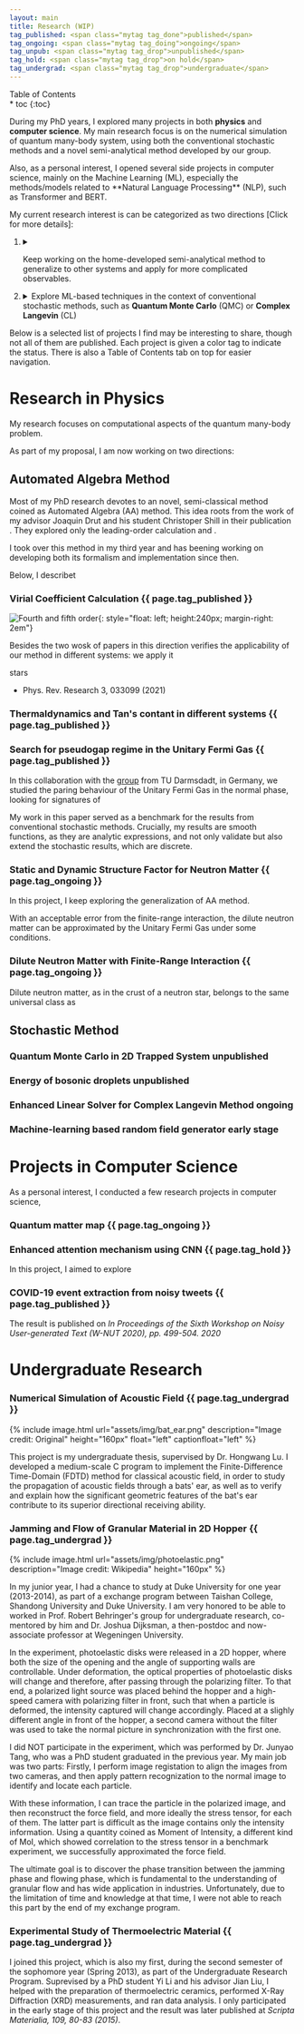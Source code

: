 ```yaml
---
layout: main
title: Research (WIP)
tag_published: <span class="mytag tag_done">published</span>
tag_ongoing: <span class="mytag tag_doing">ongoing</span>
tag_unpub: <span class="mytag tag_drop">unpublished</span>
tag_hold: <span class="mytag tag_drop">on hold</span>
tag_undergrad: <span class="mytag tag_drop">undergraduate</span>
---
```

<div id="toc_wrap">
<div id="toc"> 
    Table of Contents
<div id="toc_full" markdown="1">
* toc
{:toc}
</div>
</div>
</div>

<div>

<p style="margin-left: 0!important;" markdown="1"> During my PhD years, I
explored many projects in both <strong>physics</strong> and
<strong>computer science</strong>. My main research focus is on the
numerical simulation of quantum many-body system, using both the
conventional stochastic methods and a novel semi-analytical method
developed by our group. </p>

<p style="margin-left: 0!important;" markdown="1">Also, as a personal
interest, I opened several side projects in computer science, mainly on the
Machine Learning (ML), especially the methods/models related to **Natural
Language Processing** (NLP), such as Transformer and BERT.</p>

<div style="margin-left: 0!important;">
<p style="margin-left: 0!important;">My current research interest is can be categorized as two directions [Click for more details]:</p>

<ol>
<li>
<details>
<summary>

Keep working on the home-developed semi-analytical method to generalize to
other systems and apply for more complicated observables.

</summary>
<div class="details" markdown="1">

{:style="list-style-type: upper-alpha; margin-left: 10px; margin-top: 10px;"}
1. Incorporate more realistic interactions beyond the contact interaction
  to capture the corrections from the finite effective range, which is
  essential for the systems such as neutron matter.
2. Further develop the formalism for more complicated observables:
  + The near-term goals include the **one- and two-body correlation functions**,
    which are relevant to the quantities like the **momentum distribution**
    and the **static structure factor**.
  + The mid-term goals are to include time evolution operator to
    investigate dynamic properties, such as the **quantum quench**
    process.
  + In long term, I aim to generalize the method to study transport
    properties like **bulk viscosity**, and the **dynamic structure
    factor**, which requires a spatial-temporal, rather than purely spatial,
    two-body correlation function.
</div>
</details>
  
</li>

<li>
<details>
<summary>
Explore ML-based techniques in the context of conventional stochastic
methods, such as <strong>Quantum Monte Carlo</strong> (QMC) or <strong>Complex Langevin</strong>
(CL)
</summary>
<div class="details" markdown="1">

Physics community is becoming more and more open to embrace machine
learning and picking up the pace to bring in state-of-the-art methods to
the physics context. Some works focused on the direct application of
ML-based methods to physics problem.

I am especially interested in using ML-based
techniques to 

using transformer-based
models as random field generator to improve sampling efficiency, so that
one can investigate large lattice size.

</div>
</details>
</li>
   
</ol>

</div>


<p style="margin-left: 0!important;" markdown="1">Below is a selected list
of projects I find may be interesting to share, though not all of them are
published. Each project is given a color tag to indicate the
status. There is also a Table of Contents tab on top for easier
navigation.</p>

</div>


# Research in Physics

My research focuses on computational aspects of the quantum many-body problem.


As part of my proposal, I am now working on two directions: 

## Automated Algebra Method

Most of my PhD research devotes to an novel, semi-classical method coined
as Automated Algebra (AA) method. This idea roots from the work of my
advisor Joaquin Drut and his student Christoper Shill in their publication
[](). They explored only the leading-order calculation and .

I took over this method in my third year and has beening working on developing both its formalism and implementation since then.

Below, I describet

### Virial Coefficient Calculation {{ page.tag_published }}

![Fourth and fifth order](/assets/img/prl_plot.png){: style="float: left; height:240px; margin-right: 2em"}

Besides the two wosk  of papers in this direction verifies the applicability of our method in different systems: we apply it  


stars
- Phys. Rev. Research 3, 033099 (2021)

<div style="clear:both"></div>

### Thermaldynamics and Tan's contant in different systems {{ page.tag_published }}

### Search for pseudogap regime in the Unitary Fermi Gas {{ page.tag_published }}

In this collaboration with the
[group](https://theorie.ikp.physik.tu-darmstadt.de/fermions/people_braun.html)
from TU Darmsdadt, in Germany, we studied the paring behaviour of the
Unitary Fermi Gas in the normal phase, looking for signatures of 

My work in this paper served as a benchmark for the results from conventional stochastic methods. Crucially, my results are smooth functions, as they are analytic expressions, and not only validate but also extend the stochastic results, which are discrete.

### Static and Dynamic Structure Factor for Neutron Matter {{ page.tag_ongoing }}

In this project, I keep exploring the generalization of AA method. 

With an acceptable error from the finite-range interaction, the dilute
neutron matter can be approximated by the Unitary Fermi Gas under some
conditions.

### Dilute Neutron Matter with Finite-Range Interaction {{ page.tag_ongoing }}

Dilute neutron matter, as in the crust of a neutron star, belongs to the same universal class as 

## Stochastic Method

### Quantum Monte Carlo in 2D Trapped System <span class="mytag tag_drop">unpublished</span>

### Energy of bosonic droplets <span class="mytag tag_drop">unpublished</span>

### Enhanced Linear Solver for Complex Langevin Method <span class="mytag tag_doing">ongoing</span>

### Machine-learning based random field generator <span class="mytag tag_doing">early stage</span>


# Projects in Computer Science

As a personal interest, I conducted a few research projects in computer science, 

### Quantum matter map {{ page.tag_ongoing }}

### Enhanced attention mechanism using CNN {{ page.tag_hold }}

In this project, I aimed to explore 

### COVID-19 event extraction from noisy tweets {{ page.tag_published }}

The result is published on *In Proceedings of the Sixth Workshop on Noisy User-generated Text (W-NUT 2020), pp. 499-504. 2020*

# Undergraduate Research

### Numerical Simulation of Acoustic Field {{ page.tag_undergrad }}

{% include image.html url="assets/img/bat_ear.png" description="Image credit: Original" height="160px" float="left" captionfloat="left" %}

This project is my undergraduate thesis, supervised by Dr. Hongwang Lu. I
developed a medium-scale C program to implement the Finite-Difference
Time-Domain (FDTD) method for classical acoustic field, in order to study
the propagation of acoustic fields through a bats' ear, as well as to
verify and explain how the significant geometric features of the bat's ear
contribute to its superior directional receiving ability. 

<!-- Even thought of FDTD method (and its counterpart in Frequency Domain, FDFD, -->
<!-- or the popular Finite Element Method, FEM) is mature for the simulation of -->
<!-- electromagnetic (EM) waves, such as the waveguide, its application acoustic -->
<!-- field -->

### Jamming and Flow of Granular Material in 2D Hopper {{ page.tag_undergrad }}

{% include image.html url="assets/img/photoelastic.png" description="Image credit: Wikipedia" height="160px" %}

In my junior year, I had a chance to study at Duke University for one year
(2013-2014), as part of a exchange program between Taishan College,
Shandong University and Duke University. I am very honored to be able to
worked in Prof. Robert Behringer's group for undergraduate research,
co-mentored by him and Dr. Joshua Dijksman, a then-postdoc and
now-associate professor at Wegeningen University.

In the experiment, photoelastic disks were released in a 2D hopper, where
both the size of the opening and the angle of supporting walls are
controllable.  <!-- --> Under deformation, the optical properties of
photoelastic disks will change and therefore, after passing through the
polarizing filter.  <!-- --> To that end, a polarized light source was
placed behind the hopper and a high-speed camera with polarizing filter in
front, such that when a particle is deformed, the intensity captured will
change accordingly. Placed at a slighly different angle in front of the
hopper, a second camera without the filter was used to take the normal
picture in synchronization with the first one.

I did NOT participate in the experiment, which was performed by Dr. Junyao
Tang, who was a PhD student graduated in the previous year. My main job was
two parts: Firstly, I perform image registation to align the images from
two cameras, and then apply pattern recognization to the normal image to
identify and locate each particle.

With these information, I can trace the particle in the polarized image,
and then reconstruct the force field, and more ideally the stress tensor,
for each of them. The latter part is difficult as the image contains only
the intensity information. Using a quantity coined as Moment of Intensity,
a different kind of MoI, which showed correlation to the stress tensor in a
benchmark experiment, we successfully approximated the force field.

The ultimate goal is to discover the phase transition between the jamming
phase and flowing phase, which is fundamental to the understanding of
granular flow and has wide application in industries. Unfortunately, due to
the limitation of time and knowledge at that time, I were not able to reach
this part by the end of my exchange program.

### Experimental Study of Thermoelectric Material {{ page.tag_undergrad }}

I joined this project, which is also my first, during the second semester
of the sophomore year (Spring 2013), as part of the Undergraduate Research
Program. Suprevised by a PhD student Yi Li and his advisor Jian Liu, I
helped with the preparation of thermoelectric ceramics, performed X-Ray
Diffraction (XRD) measurements, and ran data analysis. I only participated
in the early stage of this project and the result was later published at
_Scripta Materialia, 109, 80-83 (2015)_.

<!-- My research focuses on numerical and analytical methods on quantum many-body problem, which is an essential  -->

<!-- My latest work is to develop an novel method to predict virial coefficients of interacting Fermi systems. This  -->
